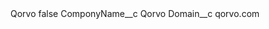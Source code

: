<?xml version="1.0" encoding="UTF-8"?>
<CustomMetadata xmlns="http://soap.sforce.com/2006/04/metadata" xmlns:xsi="http://www.w3.org/2001/XMLSchema-instance" xmlns:xsd="http://www.w3.org/2001/XMLSchema">
    <label>Qorvo</label>
    <protected>false</protected>
    <values>
        <field>ComponyName__c</field>
        <value xsi:type="xsd:string">Qorvo</value>
    </values>
    <values>
        <field>Domain__c</field>
        <value xsi:type="xsd:string">qorvo.com</value>
    </values>
</CustomMetadata>
